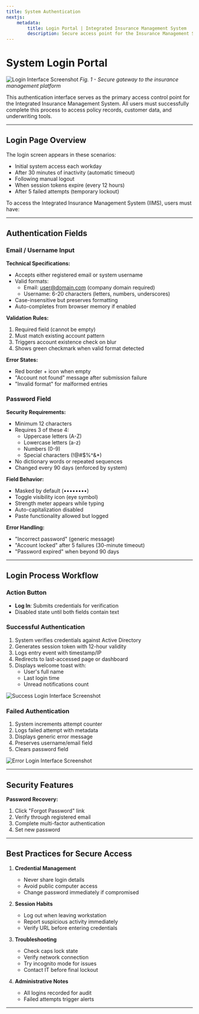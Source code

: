 ```yaml
---
title: System Authentication
nextjs:
    metadata:
        title: Login Portal | Integrated Insurance Management System
        description: Secure access point for the Insurance Management System. Documentation of login requirements, authentication process, and troubleshooting.
---
```


# System Login Portal

![Login Interface Screenshot](/login-screen.webp)
*Fig. 1 - Secure gateway to the insurance management platform*

This authentication interface serves as the primary access control point for the Integrated Insurance Management System. All users must successfully complete this process to access policy records, customer data, and underwriting tools.

---

## Login Page Overview

The login screen appears in these scenarios:
- Initial system access each workday
- After 30 minutes of inactivity (automatic timeout)
- Following manual logout
- When session tokens expire (every 12 hours)
- After 5 failed attempts (temporary lockout)

To access the Integrated Insurance Management System (IIMS), users must have:

---

## Authentication Fields

### Email / Username Input
**Technical Specifications:**
- Accepts either registered email or system username
- Valid formats:
  - Email: user@domain.com (company domain required)
  - Username: 6-20 characters (letters, numbers, underscores)
- Case-insensitive but preserves formatting
- Auto-completes from browser memory if enabled

**Validation Rules:**
1. Required field (cannot be empty)
2. Must match existing account pattern
3. Triggers account existence check on blur
4. Shows green checkmark when valid format detected

**Error States:**
- Red border + icon when empty
- "Account not found" message after submission failure
- "Invalid format" for malformed entries

### Password Field
**Security Requirements:**
- Minimum 12 characters
- Requires 3 of these 4:
  - Uppercase letters (A-Z)
  - Lowercase letters (a-z)
  - Numbers (0-9)
  - Special characters (!@#$%^&*)
- No dictionary words or repeated sequences
- Changed every 90 days (enforced by system)

**Field Behavior:**
- Masked by default (••••••••)
- Toggle visibility icon (eye symbol)
- Strength meter appears while typing
- Auto-capitalization disabled
- Paste functionality allowed but logged

**Error Handling:**
- "Incorrect password" (generic message)
- "Account locked" after 5 failures (30-minute timeout)
- "Password expired" when beyond 90 days

---

## Login Process Workflow

### Action Button
- **Log In**: Submits credentials for verification
- Disabled state until both fields contain text


### Successful Authentication
1. System verifies credentials against Active Directory
2. Generates session token with 12-hour validity
3. Logs entry event with timestamp/IP
4. Redirects to last-accessed page or dashboard
5. Displays welcome toast with:
   - User's full name
   - Last login time
   - Unread notifications count

![Success Login Interface Screenshot](/success-login-page.webp)

### Failed Authentication
1. System increments attempt counter
2. Logs failed attempt with metadata
3. Displays generic error message
4. Preserves username/email field
5. Clears password field

![Error Login Interface Screenshot](/error-login-page.webp)

---

## Security Features

**Password Recovery:**
1. Click "Forgot Password" link
2. Verify through registered email
3. Complete multi-factor authentication
4. Set new password

---

## Best Practices for Secure Access

1. **Credential Management**
   - Never share login details
   - Avoid public computer access
   - Change password immediately if compromised

2. **Session Habits**
   - Log out when leaving workstation
   - Report suspicious activity immediately
   - Verify URL before entering credentials

3. **Troubleshooting**
   - Check caps lock state
   - Verify network connection
   - Try incognito mode for issues
   - Contact IT before final lockout

4. **Administrative Notes**
   - All logins recorded for audit
   - Failed attempts trigger alerts

---

